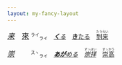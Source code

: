 ```yaml
---
layout: my-fancy-layout
---
```


<big>*[来]()*　[來]()</big> <small><sup>ライ</sup><sub>ライ</sub></small>　*[**く**る]()*　[**き**たる]()　[<ruby>到来<rt>たうらい</rt></ruby>]()

<big>*[崇]()*　　</big> <small><sup>スヽ</sup><sub>ライ</sub></small>　*[**あが**める](https://jisho.org/search/崇める)*　*[<ruby>崇拝<rt>すゝはい</rt></ruby>](https://jisho.org/search/崇拝)*　[<ruby>崇高<rt>すゝかう</rt></ruby>](https://jisho.org/search/崇高)
